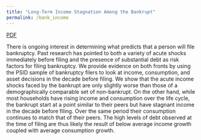 ```yaml
---
title: "Long-Term Income Stagnation Among the Bankrupt"
permalink: /bank_income
---
```


[PDF](https://papers.ssrn.com/sol3/papers.cfm?abstract_id=1684616)


There is ongoing interest in determining what predicts that a person will file
bankruptcy. Past research has pointed to both a variety of acute shocks
immediately before filing and the presence of substantial debt as risk factors
for filing bankruptcy. We provide evidence on both fronts by using the PSID
sample of bankruptcy filers to look at income, consumption, and asset decisions
in the decade before filing. We show that the acute income shocks faced by the
bankrupt are only slightly worse than those of a demographically comparable set
of non-bankrupt. On the other hand, while most households have rising income
and consumption over the life cycle, the bankrupt start at a point similar to
their peers but have stagnant income in the decade before filing. Over the same
period their consumption continues to match that of their peers. The high
levels of debt observed at the time of filing are thus likely the result of
below average income growth coupled with average consumption growth.
